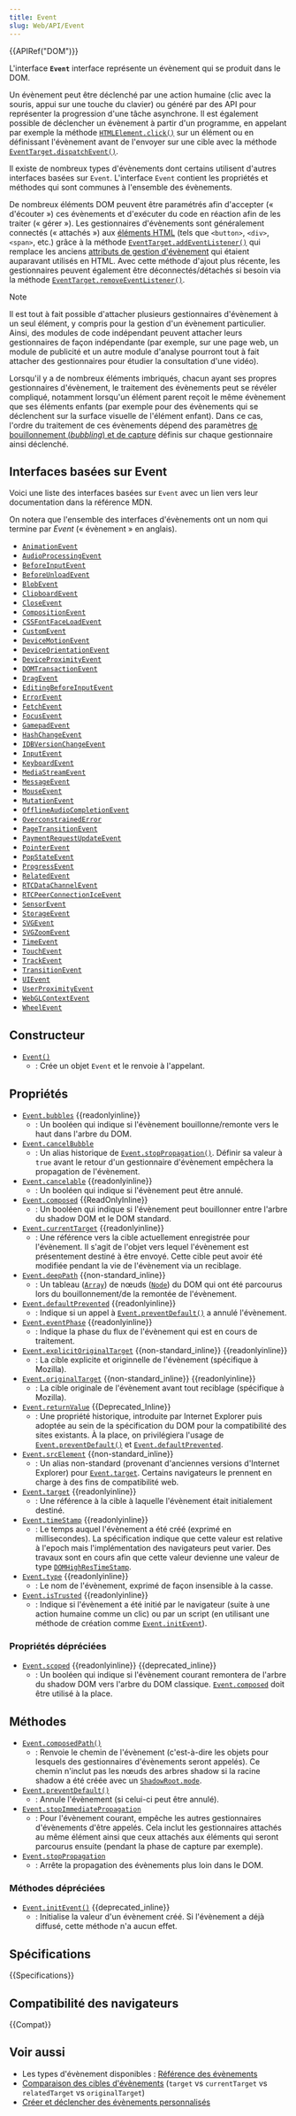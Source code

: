 ```yaml
---
title: Event
slug: Web/API/Event
---
```


{{APIRef("DOM")}}

L'interface **`Event`** interface représente un évènement qui se produit dans le DOM.

Un évènement peut être déclenché par une action humaine (clic avec la souris, appui sur une touche du clavier) ou généré par des API pour représenter la progression d'une tâche asynchrone. Il est également possible de déclencher un évènement à partir d'un programme, en appelant par exemple la méthode [`HTMLElement.click()`](/fr/docs/Web/API/HTMLElement/click) sur un élément ou en définissant l'évènement avant de l'envoyer sur une cible avec la méthode [`EventTarget.dispatchEvent()`](/fr/docs/Web/API/EventTarget/dispatchEvent).

Il existe de nombreux types d'évènements dont certains utilisent d'autres interfaces basées sur `Event`. L'interface `Event` contient les propriétés et méthodes qui sont communes à l'ensemble des évènements.

De nombreux éléments DOM peuvent être paramétrés afin d'accepter (« d'écouter ») ces évènements et d'exécuter du code en réaction afin de les traiter (« gérer »). Les gestionnaires d'évènements sont généralement connectés (« attachés ») aux [éléments HTML](/fr/docs/Web/HTML/Element) (tels que `<button>`, `<div>`, `<span>`, etc.) grâce à la méthode [`EventTarget.addEventListener()`](/fr/docs/Web/API/EventTarget/addEventListener) qui remplace les anciens [attributs de gestion d'évènement](/fr/docs/Web/HTML/Global_attributes) qui étaient auparavant utilisés en HTML. Avec cette méthode d'ajout plus récente, les gestionnaires peuvent également être déconnectés/détachés si besoin via la méthode [`EventTarget.removeEventListener()`](/fr/docs/Web/API/EventTarget/removeEventListener).

> [!NOTE]
> Il est tout à fait possible d'attacher plusieurs gestionnaires d'évènement à un seul élément, y compris pour la gestion d'un évènement particulier. Ainsi, des modules de code indépendant peuvent attacher leurs gestionnaires de façon indépendante (par exemple, sur une page web, un module de publicité et un autre module d'analyse pourront tout à fait attacher des gestionnaires pour étudier la consultation d'une vidéo).

Lorsqu'il y a de nombreux éléments imbriqués, chacun ayant ses propres gestionnaires d'évènement, le traitement des évènements peut se révéler compliqué, notamment lorsqu'un élément parent reçoit le même évènement que ses éléments enfants (par exemple pour des évènements qui se déclenchent sur la surface visuelle de l'élément enfant). Dans ce cas, l'ordre du traitement de ces évènements dépend des paramètres [de bouillonnement (_bubbling_) et de capture](/fr/docs/Learn/JavaScript/Building_blocks/Events#event_bubbling_and_capture) définis sur chaque gestionnaire ainsi déclenché.

## Interfaces basées sur Event

Voici une liste des interfaces basées sur `Event` avec un lien vers leur documentation dans la référence MDN.

On notera que l'ensemble des interfaces d'évènements ont un nom qui termine par _Event_ (« évènement » en anglais).

- [`AnimationEvent`](/fr/docs/Web/API/AnimationEvent)
- [`AudioProcessingEvent`](/fr/docs/Web/API/AudioProcessingEvent)
- [`BeforeInputEvent`](/fr/docs/Web/API/BeforeInputEvent)
- [`BeforeUnloadEvent`](/fr/docs/Web/API/BeforeUnloadEvent)
- [`BlobEvent`](/fr/docs/Web/API/BlobEvent)
- [`ClipboardEvent`](/fr/docs/Web/API/ClipboardEvent)
- [`CloseEvent`](/fr/docs/Web/API/CloseEvent)
- [`CompositionEvent`](/fr/docs/Web/API/CompositionEvent)
- [`CSSFontFaceLoadEvent`](/fr/docs/Web/API/CSSFontFaceLoadEvent)
- [`CustomEvent`](/fr/docs/Web/API/CustomEvent)
- [`DeviceMotionEvent`](/fr/docs/Web/API/DeviceMotionEvent)
- [`DeviceOrientationEvent`](/fr/docs/Web/API/DeviceOrientationEvent)
- [`DeviceProximityEvent`](/fr/docs/Web/API/DeviceProximityEvent)
- [`DOMTransactionEvent`](/fr/docs/Web/API/DOMTransactionEvent)
- [`DragEvent`](/fr/docs/Web/API/DragEvent)
- [`EditingBeforeInputEvent`](/fr/docs/Web/API/EditingBeforeInputEvent)
- [`ErrorEvent`](/fr/docs/Web/API/ErrorEvent)
- [`FetchEvent`](/fr/docs/Web/API/FetchEvent)
- [`FocusEvent`](/fr/docs/Web/API/FocusEvent)
- [`GamepadEvent`](/fr/docs/Web/API/GamepadEvent)
- [`HashChangeEvent`](/fr/docs/Web/API/HashChangeEvent)
- [`IDBVersionChangeEvent`](/fr/docs/Web/API/IDBVersionChangeEvent)
- [`InputEvent`](/fr/docs/Web/API/InputEvent)
- [`KeyboardEvent`](/fr/docs/Web/API/KeyboardEvent)
- [`MediaStreamEvent`](/fr/docs/Web/API/MediaStreamEvent)
- [`MessageEvent`](/fr/docs/Web/API/MessageEvent)
- [`MouseEvent`](/fr/docs/Web/API/MouseEvent)
- [`MutationEvent`](/fr/docs/Web/API/MutationEvent)
- [`OfflineAudioCompletionEvent`](/fr/docs/Web/API/OfflineAudioCompletionEvent)
- [`OverconstrainedError`](/fr/docs/Web/API/OverconstrainedError)
- [`PageTransitionEvent`](/fr/docs/Web/API/PageTransitionEvent)
- [`PaymentRequestUpdateEvent`](/fr/docs/Web/API/PaymentRequestUpdateEvent)
- [`PointerEvent`](/fr/docs/Web/API/PointerEvent)
- [`PopStateEvent`](/fr/docs/Web/API/PopStateEvent)
- [`ProgressEvent`](/fr/docs/Web/API/ProgressEvent)
- [`RelatedEvent`](/fr/docs/Web/API/RelatedEvent)
- [`RTCDataChannelEvent`](/fr/docs/Web/API/RTCDataChannelEvent)
- [`RTCPeerConnectionIceEvent`](/fr/docs/Web/API/RTCPeerConnectionIceEvent)
- [`SensorEvent`](/fr/docs/Web/API/SensorEvent)
- [`StorageEvent`](/fr/docs/Web/API/StorageEvent)
- [`SVGEvent`](/fr/docs/Web/API/SVGEvent)
- [`SVGZoomEvent`](/fr/docs/Web/API/SVGZoomEvent)
- [`TimeEvent`](/fr/docs/Web/API/TimeEvent)
- [`TouchEvent`](/fr/docs/Web/API/TouchEvent)
- [`TrackEvent`](/fr/docs/Web/API/TrackEvent)
- [`TransitionEvent`](/fr/docs/Web/API/TransitionEvent)
- [`UIEvent`](/fr/docs/Web/API/UIEvent)
- [`UserProximityEvent`](/fr/docs/Web/API/UserProximityEvent)
- [`WebGLContextEvent`](/fr/docs/Web/API/WebGLContextEvent)
- [`WheelEvent`](/fr/docs/Web/API/WheelEvent)

## Constructeur

- [`Event()`](/fr/docs/Web/API/Event/Event)
  - : Crée un objet `Event` et le renvoie à l'appelant.

## Propriétés

- [`Event.bubbles`](/fr/docs/Web/API/Event/bubbles) {{readonlyinline}}
  - : Un booléen qui indique si l'évènement bouillonne/remonte vers le haut dans l'arbre du DOM.
- [`Event.cancelBubble`](/fr/docs/Web/API/Event/cancelBubble)
  - : Un alias historique de [`Event.stopPropagation()`](/fr/docs/Web/API/Event/stopPropagation). Définir sa valeur à `true` avant le retour d'un gestionnaire d'évènement empêchera la propagation de l'évènement.
- [`Event.cancelable`](/fr/docs/Web/API/Event/cancelable) {{readonlyinline}}
  - : Un booléen qui indique si l'évènement peut être annulé.
- [`Event.composed`](/fr/docs/Web/API/Event/composed) {{ReadOnlyInline}}
  - : Un booléen qui indique si l'évènement peut bouillonner entre l'arbre du shadow DOM et le DOM standard.
- [`Event.currentTarget`](/fr/docs/Web/API/Event/currentTarget) {{readonlyinline}}
  - : Une référence vers la cible actuellement enregistrée pour l'évènement. Il s'agit de l'objet vers lequel l'évènement est présentement destiné à être envoyé. Cette cible peut avoir été modifiée pendant la vie de l'évènement via un reciblage.
- [`Event.deepPath`](/fr/docs/Web/API/Event/composedPath) {{non-standard_inline}}
  - : Un tableau ([`Array`](/fr/docs/Web/JavaScript/Reference/Global_Objects/Array)) de nœuds ([`Node`](/fr/docs/Web/API/Node)) du DOM qui ont été parcourus lors du bouillonnement/de la remontée de l'évènement.
- [`Event.defaultPrevented`](/fr/docs/Web/API/Event/defaultPrevented) {{readonlyinline}}
  - : Indique si un appel à [`Event.preventDefault()`](/fr/docs/Web/API/Event/preventDefault) a annulé l'évènement.
- [`Event.eventPhase`](/fr/docs/Web/API/Event/eventPhase) {{readonlyinline}}
  - : Indique la phase du flux de l'évènement qui est en cours de traitement.
- [`Event.explicitOriginalTarget`](/fr/docs/Web/API/Event/explicitOriginalTarget) {{non-standard_inline}} {{readonlyinline}}
  - : La cible explicite et originnelle de l'évènement (spécifique à Mozilla).
- [`Event.originalTarget`](/fr/docs/Web/API/Event/originalTarget) {{non-standard_inline}} {{readonlyinline}}
  - : La cible originale de l'évènement avant tout reciblage (spécifique à Mozilla).
- [`Event.returnValue`](/fr/docs/Web/API/Event/returnValue) {{Deprecated_Inline}}
  - : Une propriété historique, introduite par Internet Explorer puis adoptée au sein de la spécification du DOM pour la compatibilité des sites existants. À la place, on privilégiera l'usage de [`Event.preventDefault()`](/fr/docs/Web/API/Event/preventDefault) et [`Event.defaultPrevented`](/fr/docs/Web/API/Event/defaultPrevented).
- [`Event.srcElement`](/fr/docs/Web/API/Event/srcElement) {{non-standard_inline}}
  - : Un alias non-standard (provenant d'anciennes versions d'Internet Explorer) pour [`Event.target`](/fr/docs/Web/API/Event/target). Certains navigateurs le prennent en charge à des fins de compatibilité web.
- [`Event.target`](/fr/docs/Web/API/Event/target) {{readonlyinline}}
  - : Une référence à la cible à laquelle l'évènement était initialement destiné.
- [`Event.timeStamp`](/fr/docs/Web/API/Event/timeStamp) {{readonlyinline}}
  - : Le temps auquel l'évènement a été créé (exprimé en millisecondes). La spécification indique que cette valeur est relative à l'epoch mais l'implémentation des navigateurs peut varier. Des travaux sont en cours afin que cette valeur devienne une valeur de type [`DOMHighResTimeStamp`](/fr/docs/Web/API/DOMHighResTimeStamp).
- [`Event.type`](/fr/docs/Web/API/Event/type) {{readonlyinline}}
  - : Le nom de l'évènement, exprimé de façon insensible à la casse.
- [`Event.isTrusted`](/fr/docs/Web/API/Event/isTrusted) {{readonlyinline}}
  - : Indique si l'évènement a été initié par le navigateur (suite à une action humaine comme un clic) ou par un script (en utilisant une méthode de création comme [`Event.initEvent`](/fr/docs/Web/API/Event/initEvent)).

### Propriétés dépréciées

- [`Event.scoped`](/fr/docs/Web/API/Event/composed) {{readonlyinline}} {{deprecated_inline}}
  - : Un booléen qui indique si l'évènement courant remontera de l'arbre du shadow DOM vers l'arbre du DOM classique. [`Event.composed`](/fr/docs/Web/API/Event/composed) doit être utilisé à la place.

## Méthodes

- [`Event.composedPath()`](/fr/docs/Web/API/Event/composedPath)
  - : Renvoie le chemin de l'évènement (c'est-à-dire les objets pour lesquels des gestionnaires d'évènements seront appelés). Ce chemin n'inclut pas les nœuds des arbres shadow si la racine shadow a été créée avec un [`ShadowRoot.mode`](/fr/docs/Web/API/ShadowRoot/mode).
- [`Event.preventDefault()`](/fr/docs/Web/API/Event/preventDefault)
  - : Annule l'évènement (si celui-ci peut être annulé).
- [`Event.stopImmediatePropagation`](/fr/docs/Web/API/Event/stopImmediatePropagation)
  - : Pour l'évènement courant, empêche les autres gestionnaires d'évènements d'être appelés. Cela inclut les gestionnaires attachés au même élément ainsi que ceux attachés aux éléments qui seront parcourus ensuite (pendant la phase de capture par exemple).
- [`Event.stopPropagation`](/fr/docs/Web/API/Event/stopPropagation)
  - : Arrête la propagation des évènements plus loin dans le DOM.

### Méthodes dépréciées

- [`Event.initEvent()`](/fr/docs/Web/API/Event/initEvent) {{deprecated_inline}}
  - : Initialise la valeur d'un évènement créé. Si l'évènement a déjà diffusé, cette méthode n'a aucun effet.

## Spécifications

{{Specifications}}

## Compatibilité des navigateurs

{{Compat}}

## Voir aussi

- Les types d'évènement disponibles : [Référence des évènements](/fr/docs/Web/Events)
- [Comparaison des cibles d'évènements](/fr/docs/Learn/JavaScript/Building_blocks/Event_bubbling) (`target` vs `currentTarget` vs `relatedTarget` vs `originalTarget`)
- [Créer et déclencher des évènements personnalisés](/fr/docs/Web/Events/Creating_and_triggering_events)
